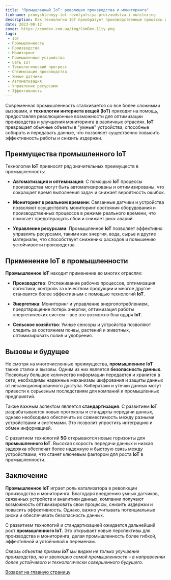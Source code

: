 ```yaml
---
title: "Промышленный IoT: революция производства и мониторинга"
linkname: promyshlennyy-iot-revolyutsiya-proizvodstva-i-monitoring
description: Как технологии IoT преобразуют производственные процессы и улучшают мониторинг в промышленности.
date: 2023-08-12
cover: https://comdev.com.ua/img/ComDev.11ty.png
tags:
 - IoT
 - Промышленность
 - Производство
 - Мониторинг
 - Промышленные устройства
 - Сеть IoT
 - Технологический прогресс
 - Оптимизация производства
 - Умные датчики
 - Автоматизация
 - Управление ресурсами
 - Эффективность
---
```


Современная промышленность сталкивается со все более сложными вызовами, и **технологии интернета вещей (IoT)** приходят на помощь, предоставляя революционные возможности для оптимизации производства и улучшения мониторинга в различных отраслях. **IoT** превращает обычные объекты в "умные" устройства, способные собирать и передавать данные, что позволяет существенно повысить эффективность работы и снизить издержки.

## Преимущества **промышленного IoT**

Технологии **IoT** привносят ряд значительных преимуществ в промышленность:

- **Автоматизация и оптимизация**: С помощью **IoT** процессы производства могут быть автоматизированы и оптимизированы, что сокращает время выполнения задач и снижает вероятность ошибок.

- **Мониторинг в реальном времени**: Связанные датчики и устройства позволяют осуществлять мониторинг состояния оборудования и производственных процессов в режиме реального времени, что помогает предотвращать сбои и снижает риск аварий.

- **Управление ресурсами**: Промышленное **IoT** позволяет эффективно управлять ресурсами, такими как энергия, вода, сырье и другие материалы, что способствует снижению расходов и повышению устойчивости производства.

## Применение **IoT** в промышленности

**Промышленное IoT** находит применение во многих отраслях:

- **Производство**: Отслеживание рабочих процессов, оптимизация логистики, контроль за качеством продукции и многое другое становится более эффективным с помощью технологий **IoT**.

- **Энергетика**: Мониторинг и управление энергопотреблением, предотвращение потерь энергии, оптимизация работы энергетических систем – все это возможно благодаря **IoT**.

- **Сельское хозяйство**: Умные сенсоры и устройства позволяют следить за состоянием почвы, растений и животных, оптимизировать полив и удобрения.

## Вызовы и будущее

Не смотря на многочисленные преимущества, **промышленное IoT** также сталки и вызовы. Одним из них является **безопасность данных**. Поскольку большое количество информации передается и хранится в сети, необходимы надежные механизмы шифрования и защиты данных от несанкционированного доступа. Кибератаки и утечки данных могут привести к серьезным последствиям для компаний и промышленных предприятий.

Также важным аспектом является **стандартизация**. С развитием **IoT** разрабатываются новые протоколы и стандарты передачи данных, однако необходимо обеспечить их совместимость между разными устройствами и системами. Это позволит упростить интеграцию и обмен информацией.

С развитием технологий **5G** открываются новые горизонты для **промышленного IoT**. Высокая скорость передачи данных и низкая задержка обеспечат более надежную и быструю связь между устройствами, что станет ключевым фактором для роста **IoT** в промышленности.

## Заключение

**Промышленное IoT** играет роль катализатора в революции производства и мониторинга. Благодаря внедрению умных датчиков, связанных устройств и аналитики данных, компании получают возможность оптимизировать свои процессы, снизить издержки и повысить эффективность. Однако, важно учитывать потенциальные риски и обеспечивать безопасность данных.

С развитием технологий и стандартизацией ожидается дальнейший рост **промышленного IoT**. Это открывает новые перспективы для производства и мониторинга, делая промышленность более гибкой, эффективной и устойчивой к переменам.

*Сквозь объектив призмы **IoT** мы видим не только улучшение производства, но и эволюцию самой промышленности – в направлении более устойчивого и технологически совершенного будущего.*

[Возврат на главную страницу](/)
